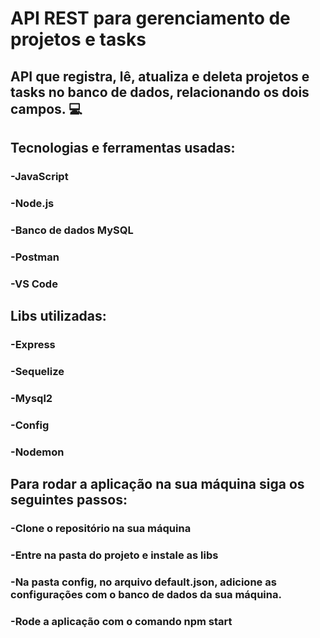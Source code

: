 # API REST para gerenciamento de projetos e tasks 



## API que registra, lê, atualiza e deleta projetos e tasks no banco de dados, relacionando os dois campos. :computer:



## Tecnologias e ferramentas usadas:

### -JavaScript 

### -Node.js

### -Banco de dados MySQL

### -Postman

### -VS Code



## Libs utilizadas:

### -Express

### -Sequelize

### -Mysql2

### -Config

### -Nodemon



## Para rodar a  aplicação na sua máquina siga os seguintes passos:

### -Clone o repositório na sua máquina

### -Entre na pasta do projeto e instale as libs

### -Na pasta config, no arquivo default.json, adicione as configurações com o banco de dados da sua máquina.

### -Rode a aplicação com o comando npm start













